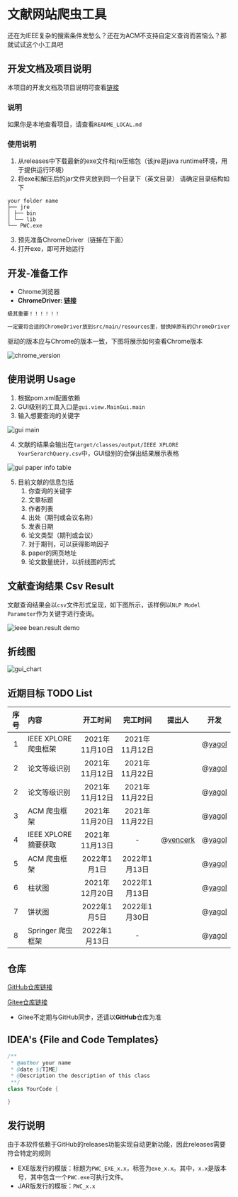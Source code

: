 # 文献网站爬虫工具

还在为IEEE复杂的搜索条件发愁么？还在为ACM不支持自定义查询而苦恼么？那就试试这个小工具吧

## 开发文档及项目说明

本项目的开发文档及项目说明可查看[链接](https://yagol2020.github.io/project/pwc.html)

### 说明

如果你是本地查看项目，请查看`README_LOCAL.md`

### 使用说明

1. 从releases中下载最新的exe文件和jre压缩包（该jre是java runtime环境，用于提供运行环境）
2. 将exe和解压后的jar文件夹放到同一个目录下（英文目录） 请确定目录结构如下

```tree
your folder name 
├── jre
│ ├── bin
│ └── lib
└── PWC.exe
```

3. 预先准备ChromeDriver（链接在下面）
4. 打开exe，即可开始运行

## 开发-准备工作

* Chrome浏览器
* **ChromeDriver: [链接](http://chromedriver.storage.googleapis.com/index.html)**

```markdown
极其重要！！！！！！

一定要将合适的ChromeDriver放到src/main/resources里，替换掉原有的ChromeDriver!
```

驱动的版本应与Chrome的版本一致，下图将展示如何查看Chrome版本

![chrome_version](https://github.com/yagol2020/PaperWebCrawler/blob/master/images/chrome%20version.png)

## 使用说明 Usage

1. 根据pom.xml配置依赖
2. GUI级别的工具入口是`gui.view.MainGui.main`
3. 输入想要查询的关键字

![gui main](https://github.com/yagol2020/PaperWebCrawler/blob/master/images/gui%20main.png)

4. 文献的结果会输出在`target/classes/output/IEEE XPLORE YourSerarchQuery.csv`中，GUI级别的会弹出结果展示表格

![gui paper info table](https://github.com/yagol2020/PaperWebCrawler/blob/master/images/gui%20paper%20info%20table.png)

5. 目前文献的信息包括
    1. 你查询的关键字
    2. 文章标题
    3. 作者列表
    4. 出处（期刊或会议名称）
    5. 发表日期
    6. 论文类型（期刊或会议）
    7. 对于期刊，可以获得影响因子
    8. paper的网页地址
    9. 论文数量统计，以折线图的形式

## 文献查询结果 Csv Result

文献查询结果会以`csv`文件形式呈现，如下图所示，该样例以`NLP Model Parameter`作为关键字进行查询。

![ieee bean.result demo](https://github.com/yagol2020/PaperWebCrawler/blob/master/images/ieee%20result%20demo.png)

## 折线图

![gui_chart](https://github.com/yagol2020/PaperWebCrawler/blob/master/images/gui%20chart.png)

## 近期目标 TODO List

| 序号        | 内容    |  开工时间  |    完工时间     | 提出人 |                   开发                   |
| :--------:   | :-----   | :----: |:-----------:|-----|:--------------------------------------:|
| 1        | IEEE XPLORE 爬虫框架      |   2021年11月10日    | 2021年11月12日 |     | @[yagol](https://github.com/yagol2020) |
| 2        | 论文等级识别      |   2021年11月12日    | 2021年11月22日 |     | @[yagol](https://github.com/yagol2020) |
| 2        | 论文等级识别      |   2021年11月12日    | 2021年11月22日 |     | @[yagol](https://github.com/yagol2020) |
| 3        | ACM 爬虫框架      |   2021年11月20日    | 2021年11月22日 |     | @[yagol](https://github.com/yagol2020) |
| 4        | IEEE XPLORE 摘要获取      |   2021年11月13日    |      -      |  @[vencerk](https://github.com/vencerk)   | @[yagol](https://github.com/yagol2020) |
|5         | ACM 爬虫框架 | 2022年1月1日| 2022年1月13日  |     | @[yagol](https://github.com/yagol2020) |
|6         | 柱状图 | 2021年12月20日| 2022年1月13日  |     | @[yagol](https://github.com/yagol2020) |
|7         | 饼状图 | 2022年1月5日| 2022年1月30日  |     | @[yagol](https://github.com/yagol2020) |
|8         | Springer 爬虫框架 | 2022年1月13日|      -      |     | @[yagol](https://github.com/yagol2020) |

## 仓库

[GitHub仓库链接](https://github.com/yagol2020/PaperWebCrawler)

[Gitee仓库链接](https://gitee.com/yagol2020/PaperWebCrawler)

* Gitee不定期与GitHub同步，还请以**GitHub**仓库为准

## IDEA's {File and Code Templates}

```java
/**
 * @author your name
 * @date ${TIME}
 * @Description the description of this class
 **/
class YourCode {

}
```

## 发行说明

由于本软件依赖于GitHub的releases功能实现自动更新功能，因此releases需要符合特定的规则

* EXE版发行的模版：标题为`PWC_EXE_x.x`，标签为`exe_x.x`。其中，`x.x`是版本号，其中包含一个`PWC.exe`可执行文件。
* JAR版发行的模板：`PWC_x.x`
